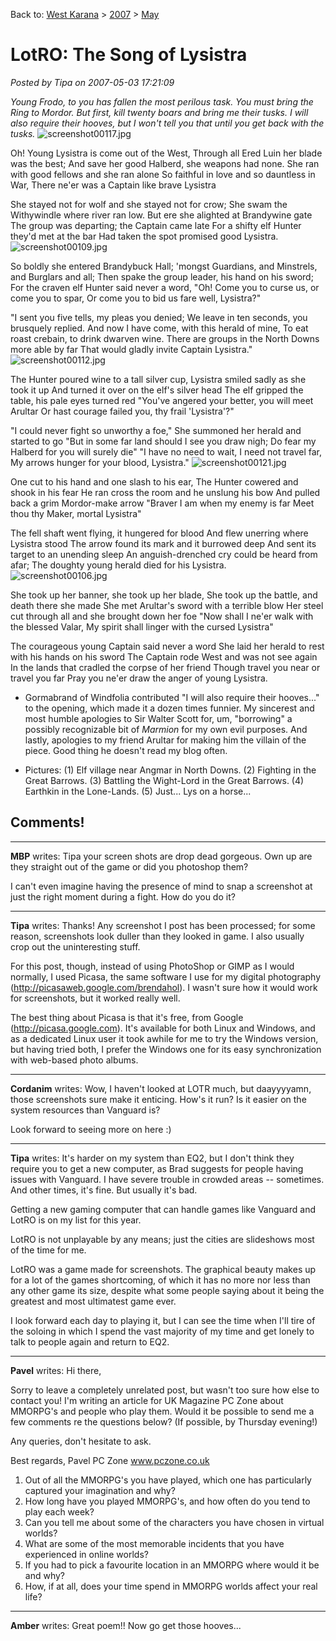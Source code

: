 Back to: [West Karana](/posts/westkarana.md) > [2007](/posts/2007/westkarana.md) > [May](./westkarana.md)
# LotRO: The Song of Lysistra

*Posted by Tipa on 2007-05-03 17:21:09*

*Young Frodo, to you has fallen the most perilous task. You must bring the Ring to Mordor. But first, kill twenty boars and bring me their tusks. I will also require their hooves, but I won't tell you that until you get back with the tusks.*
![screenshot00117.jpg](../../../uploads/2007/05/screenshot00117.jpg)



Oh! Young Lysistra is come out of the West,
Through all Ered Luin her blade was the best;
And save her good Halberd, she weapons had none.
She ran with good fellows and she ran alone
So faithful in love and so dauntless in War,
There ne'er was a Captain like brave Lysistra

She stayed not for wolf and she stayed not for crow;
She swam the Withywindle where river ran low.
But ere she alighted at Brandywine gate
The group was departing; the Captain came late
For a shifty elf Hunter they'd met at the bar
Had taken the spot promised good Lysistra.
![screenshot00109.jpg](../../../uploads/2007/05/screenshot00109.jpg)



So boldly she entered Brandybuck Hall;
'mongst Guardians, and Minstrels, and Burglars and all;
Then spake the group leader, his hand on his sword;
For the craven elf Hunter said never a word,
"Oh! Come you to curse us, or come you to spar,
Or come you to bid us fare well, Lysistra?"

"I sent you five tells, my pleas you denied;
We leave in ten seconds, you brusquely replied.
And now I have come, with this herald of mine,
To eat roast crebain, to drink dwarven wine.
There are groups in the North Downs more able by far
That would gladly invite Captain Lysistra."
![screenshot00112.jpg](../../../uploads/2007/05/screenshot00112.jpg)



The Hunter poured wine to a tall silver cup,
Lysistra smiled sadly as she took it up
And turned it over on the elf's silver head
The elf gripped the table, his pale eyes turned red
"You've angered your better, you will meet Arultar
Or hast courage failed you, thy frail 'Lysistra'?"

"I could never fight so unworthy a foe,"
She summoned her herald and started to go
"But in some far land should I see you draw nigh;
Do fear my Halberd for you will surely die"
"I have no need to wait, I need not travel far,
My arrows hunger for your blood, Lysistra."
![screenshot00121.jpg](../../../uploads/2007/05/screenshot00121.jpg)



One cut to his hand and one slash to his ear,
The Hunter cowered and shook in his fear
He ran cross the room and he unslung his bow
And pulled back a grim Mordor-make arrow
"Braver I am when my enemy is far
Meet thou thy Maker, mortal Lysistra"

The fell shaft went flying, it hungered for blood
And flew unerring where Lysistra stood
The arrow found its mark and it burrowed deep
And sent its target to an unending sleep
An anguish-drenched cry could be heard from afar;
The doughty young herald died for his Lysistra.
![screenshot00106.jpg](../../../uploads/2007/05/screenshot00106.jpg)



She took up her banner, she took up her blade,
She took up the battle, and death there she made
She met Arultar's sword with a terrible blow
Her steel cut through all and she brought down her foe
"Now shall I ne'er walk with the blessed Valar,
My spirit shall linger with the cursed Lysistra"

The courageous young Captain said never a word
She laid her herald to rest with his hands on his sword
The Captain rode West and was not see again
In the lands that cradled the corpse of her friend
Though travel you near or travel you far
Pray you ne'er draw the anger of young Lysistra.

* Gormabrand of Windfolia contributed "I will also require their hooves..." to the opening, which made it a dozen times funnier. My sincerest and most humble apologies to Sir Walter Scott for, um, "borrowing" a possibly recognizable bit of *Marmion* for my own evil purposes. And lastly, apologies to my friend Arultar for making him the villain of the piece. Good thing he doesn't read my blog often.

* Pictures: (1) Elf village near Angmar in North Downs. (2) Fighting in the Great Barrows. (3) Battling the Wight-Lord in the Great Barrows. (4) Earthkin in the Lone-Lands. (5) Just... Lys on a horse...




















## Comments!

---

**MBP** writes: Tipa your screen shots are drop dead gorgeous. Own up are they straight out of the game or did you photoshop them?

I can't even imagine having the presence of mind to snap a screenshot at just the right moment during a fight. How do you do it?

---

**Tipa** writes: Thanks! Any screenshot I post has been processed; for some reason, screenshots look duller than they looked in game. I also usually crop out the uninteresting stuff.

For this post, though, instead of using PhotoShop or GIMP as I would normally, I used Picasa, the same software I use for my digital photography (http://picasaweb.google.com/brendahol). I wasn't sure how it would work for screenshots, but it worked really well.

The best thing about Picasa is that it's free, from Google (http://picasa.google.com). It's available for both Linux and Windows, and as a dedicated Linux user it took awhile for me to try the Windows version, but having tried both, I prefer the Windows one for its easy synchronization with web-based photo albums.

---

**Cordanim** writes: Wow, I haven't looked at LOTR much, but daayyyyamn, those screenshots sure make it enticing. How's it run? Is it easier on the system resources than Vanguard is?

Look forward to seeing more on here :)

---

**Tipa** writes: It's harder on my system than EQ2, but I don't think they require you to get a new computer, as Brad suggests for people having issues with Vanguard. I have severe trouble in crowded areas -- sometimes. And other times, it's fine. But usually it's bad.

Getting a new gaming computer that can handle games like Vanguard and LotRO is on my list for this year.

LotRO is not unplayable by any means; just the cities are slideshows most of the time for me.

LotRO was a game made for screenshots. The graphical beauty makes up for a lot of the games shortcoming, of which it has no more nor less than any other game its size, despite what some people saying about it being the greatest and most ultimatest game ever.

I look forward each day to playing it, but I can see the time when I'll tire of the soloing in which I spend the vast majority of my time and get lonely to talk to people again and return to EQ2.

---

**Pavel** writes: Hi there,

Sorry to leave a completely unrelated post, but wasn't too sure how else to contact you! I'm writing an article for UK Magazine PC Zone about MMORPG's and people who play them. Would it be possible to send me a few comments re the questions below? (If possible, by Thursday evening!)

Any queries, don't hesitate to ask.

Best regards,
Pavel
PC Zone
www.pczone.co.uk

1. Out of all the MMORPG's you have played, which one has particularly captured your imagination and why?
2. How long have you played MMORPG's, and how often do you tend to play each week?
3. Can you tell me about some of the characters you have chosen in virtual worlds?
4. What are some of the most memorable incidents that you have experienced in online worlds?
5. If you had to pick a favourite location in an MMORPG where would it be and why?
6. How, if at all, does your time spend in MMORPG worlds affect your real life?

---

**Amber** writes: Great poem!! Now go get those hooves...

